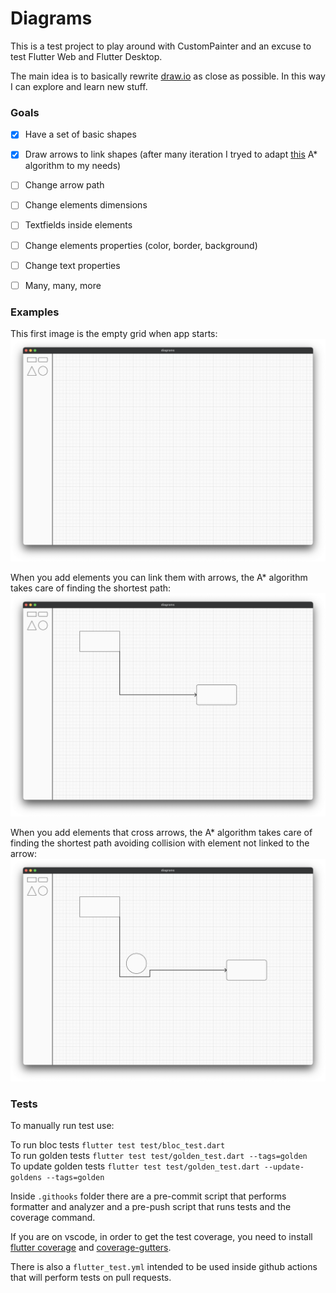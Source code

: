 # Diagrams

This is a test project to play around with CustomPainter and an excuse to test Flutter Web and Flutter Desktop.

The main idea is to basically rewrite [draw.io](draw.io) as close as possible.
In this way I can explore and learn new stuff.

### Goals

- [x] Have a set of basic shapes <br />
- [x] Draw arrows to link shapes
  (after many iteration I tryed to adapt [this](https://github.com/RafaelBarbosatec/a_star) A* algorithm to my needs) <br />
- [ ] Change arrow path <br />
- [ ] Change elements dimensions <br />
- [ ] Textfields inside elements <br />
- [ ] Change elements properties (color, border, background) <br />
- [ ] Change text properties <br />
- [ ] Many, many, more


### Examples

This first image is the empty grid when app starts: <br />
<img src="readme_images/1.png" alt="drawing" width="600"/>

When you add elements you can link them with arrows, the A* algorithm takes care of finding the shortest path: <br />
<img src="readme_images/2.png" alt="drawing" width="600"/>

When you add elements that cross arrows, the A* algorithm takes care of finding the shortest path avoiding collision with element not linked to the arrow: <br />
<img src="readme_images/3.png" alt="drawing" width="600"/>


### Tests

To manually run test use:

To run bloc tests `flutter test test/bloc_test.dart` <br />
To run golden tests `flutter test test/golden_test.dart --tags=golden` <br />
To update golden tests `flutter test test/golden_test.dart --update-goldens --tags=golden`

Inside `.githooks` folder there are a pre-commit script that performs formatter and analyzer and a pre-push script that runs tests and the coverage command.

If you are on vscode, in order to get the test coverage, you need to install [flutter coverage](https://marketplace.visualstudio.com/items?itemName=Flutterando.flutter-coverage) and [coverage-gutters](https://marketplace.visualstudio.com/items?itemName=ryanluker.vscode-coverage-gutters).

There is also a `flutter_test.yml` intended to be used inside github actions that will perform tests on pull requests.
